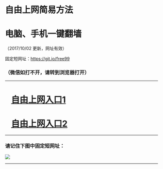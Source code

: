﻿# 自由上网简易方法

# 电脑、手机一键翻墙

（2017/10/02 更新，网址有效）

固定短网址：https://git.io/free99

### （微信如打不开，请转到浏览器打开）


***





# &nbsp;&nbsp; <a href="http://ft841826775.fwtz-zhenx1001.xyz/fwqtz01.html?t=10020019027 " target="_blank">自由上网入口1</a>
# &nbsp;&nbsp; <a href="http://ft299022808.fw-tzzhen1002.xyz/fwqtz02.html?t=100200128894 " target="_blank">自由上网入口2</a>
***

### 请记住下图中固定短网址：

<img src="https://s3-us-west-2.amazonaws.com/fwq-1001/yjfq-20170905okok.png" /> 


***

